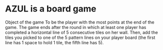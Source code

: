# AZUL is a board game 
Object of the game
To be the player with the most points at the end of the game.
The game ends after the round in which at least one player has
completed a horizontal line of 5 consecutive tiles on her wall.
Then, add the tiles you picked to one of the 5 pattern lines on
your player board (the first line has 1 space to hold 1 tile, the fifth
line has 5).
